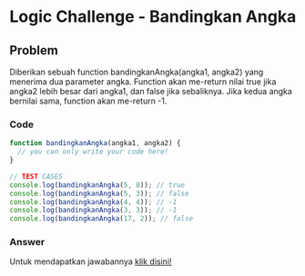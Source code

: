 # Logic Challenge - Bandingkan Angka

## Problem
Diberikan sebuah function bandingkanAngka(angka1, angka2) yang menerima dua parameter angka. Function akan me-return nilai true jika angka2 lebih besar dari angka1, dan false jika sebaliknya. Jika kedua angka bernilai sama, function akan me-return -1.


### Code

```javascript
function bandingkanAngka(angka1, angka2) {
  // you can only write your code here!
}

// TEST CASES
console.log(bandingkanAngka(5, 8)); // true
console.log(bandingkanAngka(5, 3)); // false
console.log(bandingkanAngka(4, 4)); // -1
console.log(bandingkanAngka(3, 3)); // -1
console.log(bandingkanAngka(17, 2)); // false
```

### Answer
Untuk mendapatkan jawabannya [klik disini!](answer.js)
